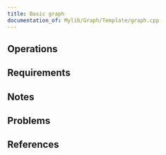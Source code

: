 ```yaml
---
title: Basic graph
documentation_of: Mylib/Graph/Template/graph.cpp
---
```


## Operations

## Requirements

## Notes

## Problems

## References
